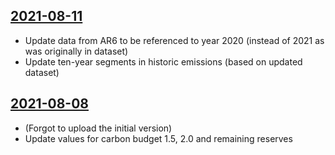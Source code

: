 ## [2021-08-11](https://github.com/faktaoklimatu/graphics/blob/9dba2525d0640b7738365026c538b609d429e026/data-visualization/future/world/concept-global-carbon-budget/cs-koncept-uhlikovy-rozpocet.ai)

- Update data from AR6 to be referenced to year 2020 (instead of 2021 as was originally in dataset)
- Update ten-year segments in historic emissions (based on updated dataset)

## [2021-08-08](https://github.com/faktaoklimatu/graphics/blob/5f9ce254f26d99213b549eeeff0f8b4802ea312b/data-visualization/future/world/concept-global-carbon-budget/cs-koncept-uhlikovy-rozpocet.ai)

- (Forgot to upload the initial version)
- Update values for carbon budget 1.5, 2.0 and remaining reserves

